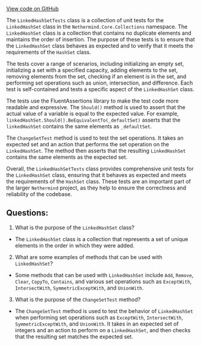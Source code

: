 [View code on GitHub](https://github.com/nethermindeth/nethermind/Nethermind.Core.Test/Collections/LinkedHashSetTests.cs)

The `LinkedHashSetTests` class is a collection of unit tests for the `LinkedHashSet` class in the `Nethermind.Core.Collections` namespace. The `LinkedHashSet` class is a collection that contains no duplicate elements and maintains the order of insertion. The purpose of these tests is to ensure that the `LinkedHashSet` class behaves as expected and to verify that it meets the requirements of the `HashSet` class.

The tests cover a range of scenarios, including initializing an empty set, initializing a set with a specified capacity, adding elements to the set, removing elements from the set, checking if an element is in the set, and performing set operations such as union, intersection, and difference. Each test is self-contained and tests a specific aspect of the `LinkedHashSet` class.

The tests use the FluentAssertions library to make the test code more readable and expressive. The `Should()` method is used to assert that the actual value of a variable is equal to the expected value. For example, `linkedHashSet.Should().BeEquivalentTo(_defaultSet)` asserts that the `linkedHashSet` contains the same elements as `_defaultSet`.

The `ChangeSetTest` method is used to test the set operations. It takes an expected set and an action that performs the set operation on the `LinkedHashSet`. The method then asserts that the resulting `LinkedHashSet` contains the same elements as the expected set.

Overall, the `LinkedHashSetTests` class provides comprehensive unit tests for the `LinkedHashSet` class, ensuring that it behaves as expected and meets the requirements of the `HashSet` class. These tests are an important part of the larger `Nethermind` project, as they help to ensure the correctness and reliability of the codebase.
## Questions: 
 1. What is the purpose of the `LinkedHashSet` class?
- The `LinkedHashSet` class is a collection that represents a set of unique elements in the order in which they were added.

2. What are some examples of methods that can be used with `LinkedHashSet`?
- Some methods that can be used with `LinkedHashSet` include `Add`, `Remove`, `Clear`, `CopyTo`, `Contains`, and various set operations such as `ExceptWith`, `IntersectWith`, `SymmetricExceptWith`, and `UnionWith`.

3. What is the purpose of the `ChangeSetTest` method?
- The `ChangeSetTest` method is used to test the behavior of `LinkedHashSet` when performing set operations such as `ExceptWith`, `IntersectWith`, `SymmetricExceptWith`, and `UnionWith`. It takes in an expected set of integers and an action to perform on a `LinkedHashSet`, and then checks that the resulting set matches the expected set.